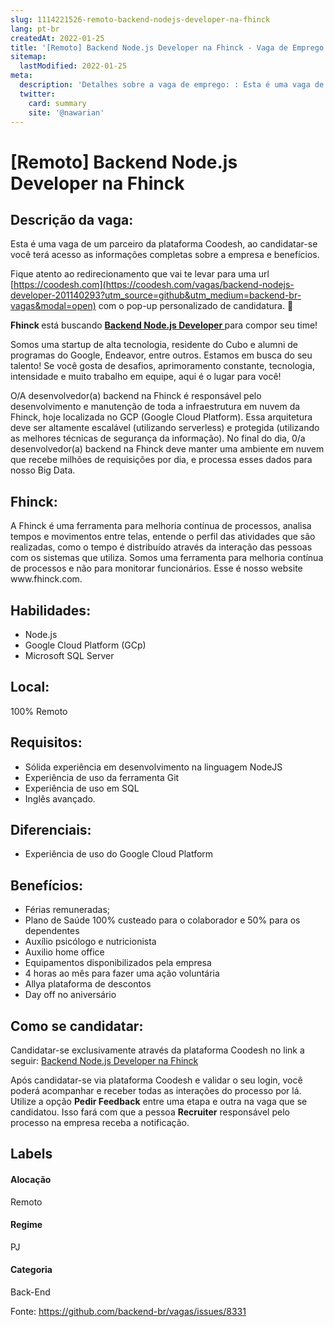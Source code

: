 ```yaml
---
slug: 1114221526-remoto-backend-nodejs-developer-na-fhinck
lang: pt-br
createdAt: 2022-01-25
title: '[Remoto] Backend Node.js Developer na Fhinck - Vaga de Emprego'
sitemap:
  lastModified: 2022-01-25
meta:
  description: 'Detalhes sobre a vaga de emprego: : Esta é uma vaga de um parceiro da plataforma Coodesh, ao candidatar-se você terá acesso as informações completas sobre a empresa e benefícios.  Fique atento ao redirecionamento que vai te levar para uma url [https://coodesh.com](https://coodesh.com/vagas/backend-nodejs-developer-201140293?utm_source=github&utm_medium=backend-br-vagas&modal=open) com o pop-up personalizado de candidatura. 👋 <p><strong>Fhinck </strong>está buscando <strong><ins>Backend Node.js Developer </ins></strong>para compor seu time!</p> <p>Somos uma startup de alta tecnologia, residente do Cubo e alumni de programas do Google, Endeavor, entre outros. Estamos em busca do seu talento! Se você gosta de desafios, aprimoramento constante, tecnologia, intensidade e muito trabalho em equipe, aqui é o lugar para você!</p> <p>O/A desenvolvedor(a) backend na Fhinck é responsável pelo desenvolvimento e manutenção de toda a infraestrutura em nuvem da Fhinck, hoje localizada no GCP (Google Cloud Platform). Essa arquitetura deve ser altamente escalável (utilizando serverless) e protegida (utilizando as melhores técnicas de segurança da informação). No final do dia, 0/a desenvolvedor(a) backend na Fhinck deve manter uma ambiente em nuvem que recebe milhões de requisições por dia, e processa esses dados para nosso Big Data.</p>'
  twitter:
    card: summary
    site: '@nawarian'
---
```


# [Remoto] Backend Node.js Developer na Fhinck

## Descrição da vaga: 
Esta é uma vaga de um parceiro da plataforma Coodesh, ao candidatar-se você terá acesso as informações completas sobre a empresa e benefícios.


Fique atento ao redirecionamento que vai te levar para uma url [https://coodesh.com](https://coodesh.com/vagas/backend-nodejs-developer-201140293?utm_source=github&utm_medium=backend-br-vagas&modal=open) com o pop-up personalizado de candidatura. 👋
<p><strong>Fhinck </strong>está buscando <strong><ins>Backend Node.js Developer </ins></strong>para compor seu time!</p>
<p>Somos uma startup de alta tecnologia,  residente do Cubo e alumni de programas do Google, Endeavor, entre outros.  Estamos em busca do seu talento! Se você gosta de desafios, aprimoramento constante, tecnologia, intensidade e muito trabalho em equipe, aqui é o lugar para você!</p>
<p>O/A desenvolvedor(a) backend na Fhinck é responsável pelo desenvolvimento e manutenção de toda a infraestrutura em nuvem da Fhinck, hoje localizada no GCP (Google Cloud Platform). Essa arquitetura deve ser altamente escalável (utilizando serverless) e protegida (utilizando as melhores técnicas de segurança da informação). No final do dia, 0/a desenvolvedor(a) backend na Fhinck deve manter uma ambiente em nuvem que recebe milhões de requisições por dia, e processa esses dados para nosso Big Data.</p>

## Fhinck: 
 <p>A Fhinck é uma ferramenta para melhoria contínua de processos, analisa tempos e movimentos entre telas, entende o perfil das atividades que são realizadas, como o tempo é distribuído através da interação das pessoas com os sistemas que utiliza. Somos uma ferramenta para melhoria contínua de processos e não para monitorar funcionários. Esse é nosso website www.fhinck.com.</p>
</p>

 ## Habilidades: 
 - Node.js 
- Google Cloud Platform (GCp) 
- Microsoft SQL Server
## Local: 
 100% Remoto
## Requisitos: 
 - Sólida experiência em desenvolvimento na linguagem NodeJS 
- Experiência de uso da ferramenta Git 
- Experiência de uso em SQL  
- Inglês avançado.
## Diferenciais: 
 - Experiência de uso do Google Cloud Platform
## Benefícios: 
 - Férias remuneradas; 
- Plano de Saúde 100% custeado para o colaborador e 50% para os dependentes 
- Auxílio psicólogo e nutricionista 
- Auxilio home office 
- Equipamentos disponibilizados pela empresa 
- 4 horas ao mês para fazer uma ação voluntária 
- Allya plataforma de descontos 
- Day off no aniversário
## Como se candidatar:
Candidatar-se exclusivamente através da plataforma Coodesh no link a seguir: [Backend Node.js Developer na Fhinck](https://coodesh.com/vagas/backend-nodejs-developer-201140293?utm_source=github&utm_medium=backend-br-vagas&modal=open)


Após candidatar-se via plataforma Coodesh e validar o seu login, você poderá acompanhar e receber todas as interações do processo por lá. Utilize a opção **Pedir Feedback** entre uma etapa e outra na vaga que se candidatou. Isso fará com que a pessoa **Recruiter** responsável pelo processo na empresa receba a notificação.
## Labels
#### Alocação
Remoto
#### Regime
PJ
#### Categoria
Back-End

Fonte: https://github.com/backend-br/vagas/issues/8331